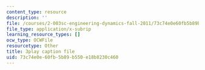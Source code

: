 ```yaml
---
content_type: resource
description: ''
file: /courses/2-003sc-engineering-dynamics-fall-2011/73c74e0e60fb5b89b550e18b8230c460_zlbbbA5Uuu8.vtt
file_type: application/x-subrip
learning_resource_types: []
ocw_type: OCWFile
resourcetype: Other
title: 3play caption file
uid: 73c74e0e-60fb-5b89-b550-e18b8230c460
---
```


